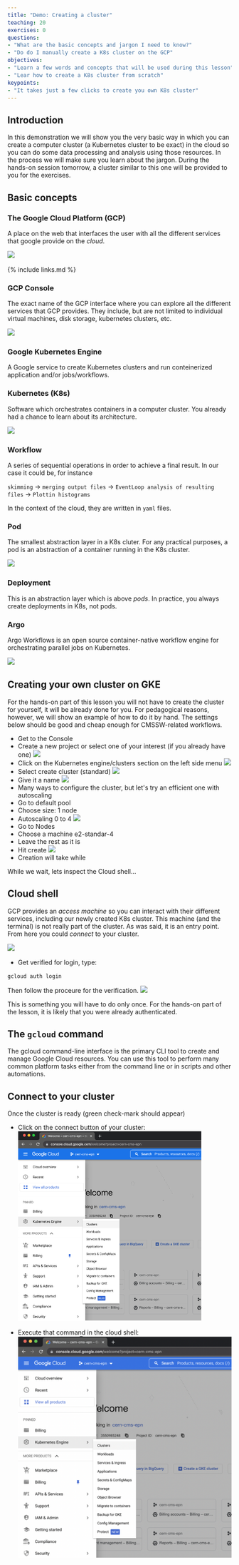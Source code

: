 ```yaml
---
title: "Demo: Creating a cluster"
teaching: 20
exercises: 0
questions:
- "What are the basic concepts and jargon I need to know?"
- "Do do I manually create a K8s cluster on the GCP"
objectives:
- "Learn a few words and concepts that will be used during this lesson"
- "Lear how to create a K8s cluster from scratch"
keypoints:
- "It takes just a few clicks to create you own K8s cluster"
---
```


## Introduction

In this demonstration we will show you the very basic way in which you can create a computer cluster (a Kubernetes cluster to be exact) in the cloud so you can do some data processing and analysis using those resources.  In the process we will make sure you learn about the jargon.  During the hands-on session tomorrow, a cluster similar to this one will be provided to you for the exercises.  

## Basic concepts

### The Google Cloud Platform (GCP)

A place on the web that interfaces the user with all the different services that google provide on the *cloud*.

![](https://www.seekpng.com/png/full/357-3579104_what-is-google-cloud-platform-google-cloud-platform.png)

{% include links.md %}

### GCP Console

The exact name of the GCP interface where you can explore all the different services that GCP provides.  They include, but are not limited to individual virtual machines, disk storage, kubernetes clusters, etc.

![](https://cloudmaven.github.io/cloud101_cloudproviders/fig/03-gcp-intro-0001.png)

### Google Kubernetes Engine

A Google service to create Kubernetes clusters and run conteinerized application and/or jobs/workflows.

### Kubernetes (K8s)

Software which orchestrates containers in a computer cluster.  You already had a chance to learn about its architecture.

![](https://1.bp.blogspot.com/-kCijQkEkmA8/X9ctU83lcJI/AAAAAAAAF5U/GayBI9yQ-PsUuGI9L4Mf8dJwsByp6g8WQCLcBGAsYHQ/s1192/k8%2Barchitecture.PNG)


### Workflow

A series of sequential operations in order to achieve a final result.  In our case it could be, for instance

`skimming` -> `merging output files` -> `EventLoop analysis of resulting files` -> `Plottin histograms`

In the context of the cloud, they are written in `yaml` files.

### Pod

The smallest abstraction layer in a K8s cluter.  For any practical purposes, a pod is an abstraction of a container running in the K8s cluster.

![](https://res.cloudinary.com/escalante-rep/image/upload/v1589159144/i14yfj2jn5nm70bzekxu.jpg)

### Deployment

This is an abstraction layer which is above *pods*.  In practice, you always create deployments in K8s, not pods.

### Argo

Argo Workflows is an open source container-native workflow engine for orchestrating parallel jobs on Kubernetes.

![](https://argoproj.github.io/argo-workflows/assets/argo.png)


## Creating your own cluster on GKE

For the hands-on part of this lesson you will not have to create the cluster for yourself, it will be already done for you.  For pedagogical reasons, however, we will show an example of how to do it by hand.  The settings below should be good and cheap enough for CMSSW-related workflows.

* Get to the Console
* Create a new project or select one of your interest (if you already have one)
![](../fig/project.png)
* Click on the Kubernetes engine/clusters section on the left side menu
![](../fig/k8sengine.png)
* Select create cluster (standard)
![](../fig/createstandard.png)
* Give it a name
![](../fig/clustername.png)
* Many ways to configure the cluster, but let's try an efficient one with autoscaling
* Go to default pool
* Choose size: 1 node
* Autoscaling 0 to 4
  ![](../fig/defaultpool.png)
* Go to Nodes
* Choose a machine e2-standar-4
* Leave the rest as it is
* Hit create
![](../fig/create.png)
* Creation will take while

While we wait, lets inspect the Cloud shell...

## Cloud shell

GCP provides an *access machine* so you can interact with their different services, including our newly created K8s cluster.  This machine (and the terminal) is not really part of the cluster. As was said, it is an entry point.  From here you could *connect* to your cluster.

![](https://cloud.google.com/shell/docs/images/cloud-shell-gcloud.gif)

* Get verified for login, type:
```
gcloud auth login
```
Then follow the proceure for the verification.
![](../fig/auth.png)

This is something you will have to do only once.  For the hands-on part of the lesson, it is likely that you were already authenticated.

## The `gcloud` command

The gcloud command-line interface is the primary CLI tool to create and manage Google Cloud resources. You can use this tool to perform many common platform tasks either from the command line or in scripts and other automations.

## Connect to your cluster

Once the cluster is ready (green check-mark should appear)

* Click on the connect button of your cluster:
![](../fig/Picture1.png)

* Execute that command in the cloud shell:
![](../fig/Picture2.png)
